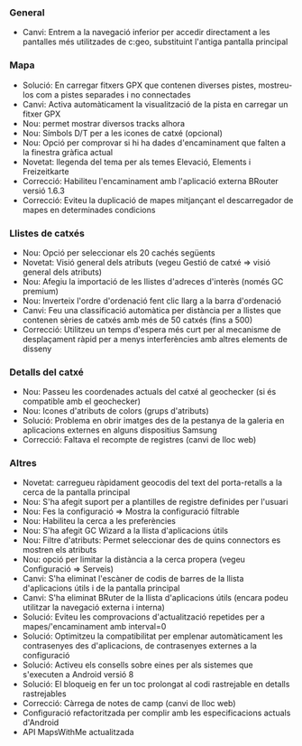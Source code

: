 ### General
- Canvi: Entrem a la navegació inferior per accedir directament a les pantalles més utilitzades de c:geo, substituint l'antiga pantalla principal

### Mapa
- Solució: En carregar fitxers GPX que contenen diverses pistes, mostreu-los com a pistes separades i no connectades
- Canvi: Activa automàticament la visualització de la pista en carregar un fitxer GPX
- Nou: permet mostrar diversos tracks alhora
- Nou: Símbols D/T per a les icones de catxé (opcional)
- Nou: Opció per comprovar si hi ha dades d'encaminament que falten a la finestra gràfica actual
- Novetat: llegenda del tema per als temes Elevació, Elements i Freizeitkarte
- Correcció: Habiliteu l'encaminament amb l'aplicació externa BRouter versió 1.6.3
- Correcció: Eviteu la duplicació de mapes mitjançant el descarregador de mapes en determinades condicions

### Llistes de catxés
- Nou: Opció per seleccionar els 20 cachés següents
- Novetat: Visió general dels atributs (vegeu Gestió de catxé => visió general dels atributs)
- Nou: Afegiu la importació de les llistes d'adreces d'interès (només GC premium)
- Nou: Inverteix l'ordre d'ordenació fent clic llarg a la barra d'ordenació
- Canvi: Feu una classificació automàtica per distància per a llistes que contenen sèries de catxés amb més de 50 catxés (fins a 500)
- Correcció: Utilitzeu un temps d'espera més curt per al mecanisme de desplaçament ràpid per a menys interferències amb altres elements de disseny

### Detalls del catxé
- Nou: Passeu les coordenades actuals del catxé al geochecker (si és compatible amb el geochecker)
- Nou: Icones d'atributs de colors (grups d'atributs)
- Solució: Problema en obrir imatges des de la pestanya de la galeria en aplicacions externes en alguns dispositius Samsung
- Correcció: Faltava el recompte de registres (canvi de lloc web)

### Altres
- Novetat: carregueu ràpidament geocodis del text del porta-retalls a la cerca de la pantalla principal
- Nou: S'ha afegit suport per a plantilles de registre definides per l'usuari
- Nou: Fes la configuració => Mostra la configuració filtrable
- Nou: Habiliteu la cerca a les preferències
- Nou: S'ha afegit GC Wizard a la llista d'aplicacions útils
- Nou: Filtre d'atributs: Permet seleccionar des de quins connectors es mostren els atributs
- Nou: opció per limitar la distància a la cerca propera (vegeu Configuració => Serveis)
- Canvi: S'ha eliminat l'escàner de codis de barres de la llista d'aplicacions útils i de la pantalla principal
- Canvi: S'ha eliminat BRuter de la llista d'aplicacions útils (encara podeu utilitzar la navegació externa i interna)
- Solució: Eviteu les comprovacions d'actualització repetides per a mapes/'encaminament amb interval=0
- Solució: Optimitzeu la compatibilitat per emplenar automàticament les contrasenyes des d'aplicacions, de contrasenyes externes a la configuració
- Solució: Activeu els consells sobre eines per als sistemes que s'executen a Android versió 8
- Solució: El bloqueig en fer un toc prolongat al codi rastrejable en detalls rastrejables
- Correcció: Càrrega de notes de camp (canvi de lloc web)
- Configuració refactoritzada per complir amb les especificacions actuals d'Android
- API MapsWithMe actualitzada

